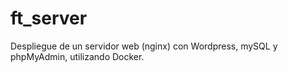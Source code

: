# ft_server

Despliegue de un servidor web (nginx) con Wordpress, mySQL y phpMyAdmin, utilizando Docker.
